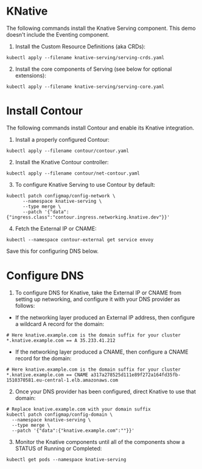# KNative


The following commands install the Knative Serving component. This demo doesn't include the Eventing component.

1. Install the Custom Resource Definitions (aka CRDs):

```
kubectl apply --filename knative-serving/serving-crds.yaml
```
2. Install the core components of Serving (see below for optional extensions):

```
kubectl apply --filename knative-serving/serving-core.yaml
```

# Install Contour

The following commands install Contour and enable its Knative integration.

1. Install a properly configured Contour:

```
kubectl apply --filename contour/contour.yaml
```

2. Install the Knative Contour controller:

```
kubectl apply --filename contour/net-contour.yaml
```

3. To configure Knative Serving to use Contour by default:

```
kubectl patch configmap/config-network \
      --namespace knative-serving \
      --type merge \
      --patch '{"data":{"ingress.class":"contour.ingress.networking.knative.dev"}}'
```

4. Fetch the External IP or CNAME:

```
kubectl --namespace contour-external get service envoy
```

Save this for configuring DNS below.

# Configure DNS


1. To configure DNS for Knative, take the External IP or CNAME from setting up networking, and configure it with your DNS provider as follows:

* If the networking layer produced an External IP address, then configure a wildcard A record for the domain:

```
# Here knative.example.com is the domain suffix for your cluster
*.knative.example.com == A 35.233.41.212
```

* If the networking layer produced a CNAME, then configure a CNAME record for the domain:

```
# Here knative.example.com is the domain suffix for your cluster
*.knative.example.com == CNAME a317a278525d111e89f272a164fd35fb-1510370581.eu-central-1.elb.amazonaws.com
```

2. Once your DNS provider has been configured, direct Knative to use that domain:

```
# Replace knative.example.com with your domain suffix
kubectl patch configmap/config-domain \
  --namespace knative-serving \
  --type merge \
  --patch '{"data":{"knative.example.com":""}}'
```

3. Monitor the Knative components until all of the components show a STATUS of Running or Completed:

```
kubectl get pods --namespace knative-serving
```

